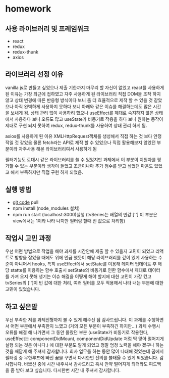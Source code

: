 # homework

## 사용 라이브러리 및 프레임워크

- react
- redux
- redux-thunk
- axios

## 라이브러리 선정 이유

vanilla js로 만들고 싶었으나 제출 기한까지 마무리 할 자신이 없었고
react를 사용하게 된 이유는 가장 최근에 접하였고 자주 사용하게 된 라이브러리 직접 DOM을 조작 하지 않고 상태 변경에 따른 반응형 방식이다 보니
좀 더 효율적으로 제작 할 수 있을 것 같았으나 아직 완벽하게 사용하지 못하다 보니 아래와 같은 이슈를 해결하는데도 많은 시간을 보내게 됨.
상태 관리 없이 사용하려 했으나 useEffect를 제대로 숙지하지 않은 상태에서 사용하다 보니 오류도 많고 useState가 비동기로
작용을 하다 보니 원하는 동작이 제대로 구현 되지 못하여 redux, redux-thunk를 사용하여 상태 관리 하게 됨.

axios를 사용하게 된 이유
XMLHttpRequest객체를 생성해서 직접 하는 것 보다 안정적일 것 같았음 물론 fetch라는 API로 제작 할 수 있었으나 직접 활용해보지 않았던 부분이라
자주사용 해본 라이브러리여서 사용하게 됨

필터기능도 로대시 같은 라이브러리를 쓸 수 있었지만 과제에서 이 부분이 지원자를 평가할 수 있는 부분이라 생각이 들었고 조금이나마 추가 점수를 받고 싶었던
마음도 있었고 해서 부족하지만 직접 구현 하게 되었음.

## 실행 방법

- [git code](https://github.com/fireworks80/homework.git) pull
- npm install (node_modules 설치)
- npm run start (localhost:3000)실행
  (tvSeries는 배열의 빈값 [''] 이 부분은 view에서는 1이라 나타 나지만 필터링 할때 빈 값으로 처리함)

## 작업시 고민 과정

우선 어떤 방법으로 작업을 해야 과제를 시간안에 제출 할 수 있을지 고민이 되었고
리액트로 방향을 잡았을 때에도 위에 언급 했듯이 해당 라이브러리를 깊이 있게 사용하는 수준이 아니어서
hooks, 특히 useEffect에서 setState를 이용해 데이터 업데이트 후 해당 statte를 이용하는 함수 호출시 setState의 비동기로 인한
함수에서 제대로 데이터를 가져 오지 못해 생기는 이슈 해결을 어떻게 해야 할지에 대한 고민이 가장 컸고 tvSeries의 ['']이 빈 값에 대한 처리,
여러 필터를 모두 적용해서 나타 내는 부분에 대한 고민이 있었습니다.

## 하고 싶은말

우선 부족한 저를 과제전형까지 볼 수 있게 해주신 점 감사드립니다.
이 과제를 수행하면서 어떤 부분에서 부족한지 느꼈고 (거의 모든 부분이 부족하긴 하지만...)
과제 수행시 오류를 해결 해 나가면서 그 동안 몰랐던 부분 (useState가 비동기로 작용한다, useEffect는 componentDidMount, componentDidUpdate 처럼 딱 맞아 떨어지게 실행 되는 것은 아니다.)
에 대한 부분도 알게 되었고 정말 엄청 노력을 해야 겠구나 하는 것을 깨닫게 해 주셔서 감사합니다.
회사 업무를 하는 동안 많이 나태해 졌었는데 꿈에서 필터링 중 무한루프에 빠진 꿈을 꾸면서 다시한번 전의를 불태울 수 있게 되었습니다.
감사합니다.
바쁘신 중에 시간 내주셔서 감사드리고
혹시 만약 떨어지게 되더라도 피드백을 좀 받아 보고 싶습니다.
다시한번 시간 내 주셔서 감사합니다.
